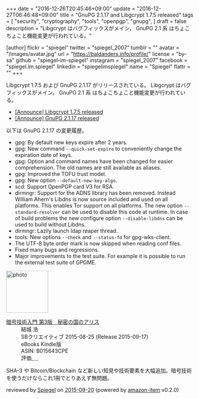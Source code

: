 +++
date = "2016-12-26T20:45:46+09:00"
update = "2016-12-27T06:46:48+09:00"
title = "GnuPG 2.1.17 and Libgcrypt 1.7.5 released"
tags = [
  "security",
  "cryptography",
  "tools",
  "openpgp",
  "gnupg",
]
draft = false
description = "Libgcrypt はバグフィックスがメイン， GnuPG 2.1 系 はちょこちょこと機能変更が行われている。"

[author]
  flickr = "spiegel"
  twitter = "spiegel_2007"
  tumblr = ""
  avatar = "/images/avatar.jpg"
  url = "https://baldanders.info/profile/"
  license = "by-sa"
  github = "spiegel-im-spiegel"
  instagram = "spiegel_2007"
  facebook = "spiegel.im.spiegel"
  linkedin = "spiegelimspiegel"
  name = "Spiegel"
  flattr = ""
+++

Libgcrypt 1.7.5 および GnuPG 2.1.17 がリリースされている。
Libgcrypt はバグフィックスがメイン， GnuPG 2.1 系 はちょこちょこと機能変更が行われている。

- [[Announce] Libgcrypt 1.7.5 released](https://lists.gnupg.org/pipermail/gnupg-announce/2016q4/000399.html)
- [[Announce] GnuPG 2.1.17 released](https://lists.gnupg.org/pipermail/gnupg-announce/2016q4/000400.html)

以下は GnuPG 2.1.17 の変更履歴。

* gpg: By default new keys expire after 2 years.
* gpg: New command `--quick-set-expire` to conveniently change the expiration date of keys.
* gpg: Option and command names have been changed for easier comprehension.  The old names are still available as aliases.
* gpg: Improved the TOFU trust model.
* gpg: New option `--default-new-key-algo`.
* scd: Support OpenPGP card V3 for RSA.
* dirmngr: Support for the ADNS library has been removed.  Instead William Ahern's Libdns is now source included and used on all platforms.  This enables Tor support on all platforms.  The new option `--standard-resolver` can be used to disable this code at runtime.  In case of build problems the new configure option `--disable-libdns` can be used to build without Libdns.
* dirmngr: Lazily launch ldap reaper thread.
* tools: New options `--check` and `--status-fd` for gpg-wks-client.
* The UTF-8 byte order mark is now skipped when reading conf files.
* Fixed many bugs and regressions.
* Major improvements to the test suite.  For example it is possible to run the external test suite of GPGME.

<div class="hreview">
  <div class="photo"><a class="item url" href="https://www.amazon.co.jp/%E6%9A%97%E5%8F%B7%E6%8A%80%E8%A1%93%E5%85%A5%E9%96%80-%E7%AC%AC3%E7%89%88-%E7%A7%98%E5%AF%86%E3%81%AE%E5%9B%BD%E3%81%AE%E3%82%A2%E3%83%AA%E3%82%B9-%E7%B5%90%E5%9F%8E-%E6%B5%A9-ebook/dp/B015643CPE?SubscriptionId=AKIAJYVUJ3DMTLAECTHA&tag=baldandersinf-22&linkCode=xm2&camp=2025&creative=165953&creativeASIN=B015643CPE"><img src="https://images-fe.ssl-images-amazon.com/images/I/51t6yHHVwEL._SL160_.jpg" width="113" alt="photo"></a></div>
  <dl class="fn">
    <dt><a href="https://www.amazon.co.jp/%E6%9A%97%E5%8F%B7%E6%8A%80%E8%A1%93%E5%85%A5%E9%96%80-%E7%AC%AC3%E7%89%88-%E7%A7%98%E5%AF%86%E3%81%AE%E5%9B%BD%E3%81%AE%E3%82%A2%E3%83%AA%E3%82%B9-%E7%B5%90%E5%9F%8E-%E6%B5%A9-ebook/dp/B015643CPE?SubscriptionId=AKIAJYVUJ3DMTLAECTHA&tag=baldandersinf-22&linkCode=xm2&camp=2025&creative=165953&creativeASIN=B015643CPE">暗号技術入門 第3版　秘密の国のアリス</a></dt>
	<dd>結城 浩</dd>
    <dd>SBクリエイティブ 2015-08-25 (Release 2015-09-17)</dd>
    <dd>eBooks Kindle版</dd>
    <dd>ASIN: B015643CPE</dd>
    <dd>評価<abbr class="rating fa-sm" title="5">&nbsp;<i class="fas fa-star"></i>&nbsp;<i class="fas fa-star"></i>&nbsp;<i class="fas fa-star"></i>&nbsp;<i class="fas fa-star"></i>&nbsp;<i class="fas fa-star"></i></abbr></dd>
  </dl>
  <p class="description">SHA-3 や Bitcoin/Blockchain など新しい知見や技術要素を大幅追加。暗号技術を使うだけならこれ1冊でとりあえず無問題。</p>
  <p class="powered-by" >reviewed by <a href='#maker' class='reviewer'>Spiegel</a> on <abbr class="dtreviewed" title="2015-09-20">2015-09-20</abbr> (powered by <a href="https://github.com/spiegel-im-spiegel/amazon-item" >amazon-item</a> v0.2.0)</p>
</div>
